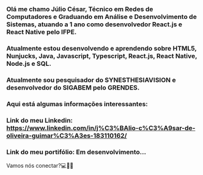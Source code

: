 ### Olá me chamo Júlio César, Técnico em Redes de Computadores e Graduando em Análise e Desenvolvimento de Sistemas, atuando a 1 ano como desenvolvedor React.js e React Native pelo IFPE. 

### Atualmente estou desenvolvendo e aprendendo sobre HTML5, Nunjucks, Java, Javascript, Typescript, React.js, React Native, Node.js e SQL.
### Atualmente sou pesquisador do SYNESTHESIAVISION e desenvolvedor do SIGABEM pelo GRENDES.

### Aqui está algumas informações interessantes:

### Link do meu Linkedin: https://www.linkedin.com/in/j%C3%BAlio-c%C3%A9sar-de-oliveira-guimar%C3%A3es-183110162/
### Link do meu portifólio: Em desenvolvimento...

Vamos nós conectar?💻👋🏻

